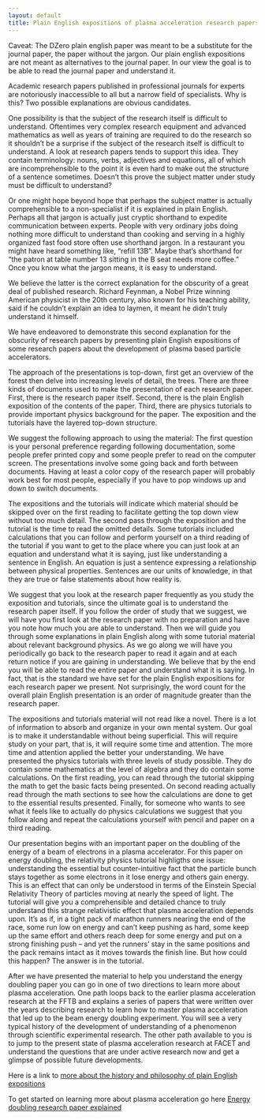 ```yaml
---
layout: default
title: Plain English expositions of plasma acceleration research papers
---
```



Caveat: The DZero plain english paper was meant to be a substitute for the journal paper, the paper without the jargon. Our plain english expositions are not meant as alternatives to the journal paper. In our view the goal is to be able to read the journal paper and understand it. 


Academic research papers published in professional journals for experts are notoriously inaccessible to all but a narrow field of specialists. Why is this? Two possible explanations are obvious candidates.

One possibility is that the subject of the research itself is difficult to understand. Oftentimes very complex research equipment and advanced mathematics as well as years of training are required to do the research so it shouldn’t be a surprise if the subject of the research itself is difficult to understand. A look at research papers tends to support this idea. They contain terminology: nouns, verbs, adjectives and equations, all of which are incomprehensible to the point it is even hard to make out the structure of a sentence sometimes. Doesn’t this prove the subject matter under study must be difficult to understand?

Or one might hope beyond hope that perhaps the subject matter is actually comprehensible to a non-specialist if it is explained in plain English. Perhaps all that jargon is actually just cryptic shorthand to expedite communication between experts. People with very ordinary jobs doing nothing more difficult to understand than cooking and serving in a highly organized fast food store often use shorthand jargon. In a restaurant you might have heard something like, “refill 13B”. Maybe that’s shorthand for “the patron at table number 13 sitting in the B seat needs more coffee.” Once you know what the jargon means, it is easy to understand.

We believe the latter is the correct explanation for the obscurity of a great deal of published research. Richard Feynman, a Nobel Prize winning American physicist in the 20th century, also known for his teaching ability, said if he couldn’t explain an idea to laymen, it meant he didn’t truly understand it himself.

We have endeavored to demonstrate this second explanation for the obscurity of research papers by presenting plain English expositions of some research papers about the development of plasma based particle accelerators.

The approach of the presentations is top-down, first get an overview of the forest then delve into increasing levels of detail, the trees. There are three kinds of documents used to make the presentation of each research paper. First, there is the research paper itself. Second, there is the plain English exposition of the contents of the paper. Third, there are physics tutorials to provide important physics background for the paper. The exposition and the tutorials have the layered top-down structure.

We suggest the following approach to using the material: The first question is your personal preference regarding following documentation, some people prefer printed copy and some people prefer to read on the computer screen. The presentations involve some going back and forth between documents. Having at least a color copy of the research paper will probably work best for most people, especially if you have to pop windows up and down to switch documents.

The expositions and the tutorials will indicate which material should be skipped over on the first reading to facilitate getting the top down view without too much detail. The second pass through the exposition and the tutorial is the time to read the omitted details. Some tutorials included calculations that you can follow and perform yourself on a third reading of the tutorial if you want to get to the place where you can just look at an equation and understand what it is saying, just like understanding a sentence in English. An equation is just a sentence expressing a relationship between physical properties. Sentences are our units of knowledge, in that they are true or false statements about how reality is. 

We suggest that you look at the research paper frequently as you study the exposition and tutorials, since the ultimate goal is to understand the research paper itself. If you follow the order of study that we suggest, we will have you first look at the research paper with no preparation and have you note how much you are able to understand. Then we will guide you through some explanations in plain English along with some tutorial material about relevant background physics. As we go along we will have you periodically go back to the research paper to read it again and at each return notice if you are gaining in understanding. We believe that by the end you will be able to read the entire paper and understand what it is saying. In fact, that is the standard we have set for the plain English expositions for each research paper we present. Not surprisingly, the word count for the overall plain English presentation is an order of magnitude greater than the research paper.

The expositions and tutorials material will not read like a novel. There is a lot of information to absorb and organize in your own mental system. Our goal is to make it understandable without being superficial. This will require study on your part, that is, it will require some time and attention. The more time and attention applied the better your understanding. We have presented the physics tutorials with three levels of study possible. They do contain some mathematics at the level of algebra and they do contain some calculations. On the first reading, you can read through the tutorial skipping the math to get the basic facts being presented. On second reading actually read through the math sections to see how the calculations are done to get to the essential results presented. Finally, for someone who wants to see what it feels like to actually do physics calculations we suggest that you follow along and repeat the calculations yourself with pencil and paper on a third reading.

Our presentation begins with an important paper on the doubling of the energy of a beam of electrons in a plasma accelerator. For this paper on energy doubling, the relativity physics tutorial highligths one issue: understanding the essential but counter-intuitive fact that the particle bunch stays together as some electrons in it lose energy and others gain energy. This is an effect that can only be understood in terms of the Einstein Special Relativity Theory of particles moving at nearly the speed of light. The tutorial will give you a comprehensible and detailed chance to truly understand this strange relativistic effect that plasma acceleration depends upon. It’s as if, in a tight pack of marathon runners nearing the end of the race, some run low on energy and can’t keep pushing as hard, some keep up the same effort and others reach deep for some energy and put on a strong finishing push – and yet the runners’ stay in the same positions and the pack remains intact as it moves towards the finish line. But how could this happen? The answer is in the tutorial.

After we have presented the material to help you understand the energy doubling paper you can go in one of two directions to learn more about plasma acceleration. One path loops back to the earlier plasma acceleration research at the FFTB and explains a series of papers that were written over the years describing research to learn how to master plasma acceleration that led up to the beam energy doubling experiment. You will see a very typical history of the development of understanding of a phenomenon through scientific experimental research. The other path available to you is to jump to the present state of plasma acceleration research at FACET and understand the questions that are under active research now and get a glimpse of possible future developments.




<p>Here is a link to <a href="/plain-english-papers.html">more about the history and philosophy of plain English expositions</a></p>

<p>To get started on learning more about plasma acceleration go here <a href="/energy-doubling-exposition.html">Energy doubling research paper explained</a></p>

